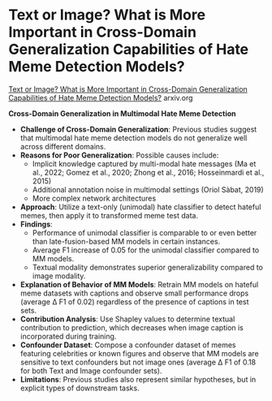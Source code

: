 # Text or Image? What is More Important in Cross-Domain Generalization Capabilities of Hate Meme Detection Models?

[Text or Image? What is More Important in Cross-Domain Generalization Capabilities of Hate Meme Detection Models?](https://arxiv.org/html/2402.04967) arxiv.org


**Cross-Domain Generalization in Multimodal Hate Meme Detection**
* **Challenge of Cross-Domain Generalization**: Previous studies suggest that multimodal hate meme detection models do not generalize well across different domains.
* **Reasons for Poor Generalization**: Possible causes include:
  * Implicit knowledge captured by multi-modal hate messages (Ma et al., 2022; Gomez et al., 2020; Zhong et al., 2016; Hosseinmardi et al., 2015)
  * Additional annotation noise in multimodal settings (Oriol Sàbat, 2019)
  * More complex network architectures
* **Approach**: Utilize a text-only (unimodal) hate classifier to detect hateful memes, then apply it to transformed meme test data.
* **Findings**:
  * Performance of unimodal classifier is comparable to or even better than late-fusion-based MM models in certain instances.
  * Average F1 increase of 0.05 for the unimodal classifier compared to MM models.
  * Textual modality demonstrates superior generalizability compared to image modality.
* **Explanation of Behavior of MM Models**: Retrain MM models on hateful meme datasets with captions and observe small performance drops (average Δ F1 of 0.02) regardless of the presence of captions in test sets.
* **Contribution Analysis**: Use Shapley values to determine textual contribution to prediction, which decreases when image caption is incorporated during training.
* **Confounder Dataset**: Compose a confounder dataset of memes featuring celebrities or known figures and observe that MM models are sensitive to text confounders but not image ones (average Δ F1 of 0.18 for both Text and Image confounder sets).
* **Limitations**: Previous studies also represent similar hypotheses, but in explicit types of downstream tasks.
